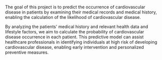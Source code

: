The goal of this project is to predict the occurrence of cardiovascular disease in patients by examining their medical records and 
medical history, enabling the calculation of the likelihood of cardiovascular disease.

By analyzing the patients' medical history and relevant health data and lifestyle factors, we aim to calculate the probability
of cardiovascular disease occurrence in each patient. This predictive model can assist healthcare professionals in identifying 
individuals at high risk of developing cardiovascular disease, enabling early intervention and personalized preventive measures.
